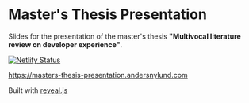 # Master's Thesis Presentation 

Slides for the presentation of the master's thesis **"Multivocal literature review on developer experience"**.
 
[![Netlify Status](https://api.netlify.com/api/v1/badges/957e0125-fcbf-4051-b76b-c402c15e8739/deploy-status)](https://app.netlify.com/sites/masters-thesis-presentation/deploys)

https://masters-thesis-presentation.andersnylund.com

Built with [reveal.js](https://github.com/hakimel/reveal.js/)